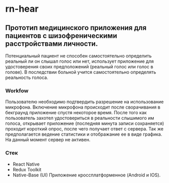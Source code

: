 # rn-hear
## Прототип медицинского приложения для пациентов с шизофреническими расстройствами личности.
Потенциальный пациент не способен самостоятельно определить реальный ли он слышал голос или нет, использует приложение для удостоверения своих предположений (реальный голос или голос в голове).
В последствии больной учится самостоятельно определять реальность голоса.
### Workfow
Пользователю необходимо подтвердить разрешение на использование микрофона. Включение микрофона происходит после сворачивания в бекграунд приложение спустя некоторое время.
После того как пользователь захотел удостовериться в реальности слышимого им голоса, открывает приложение (последняя минута записи сохраняется) проходит короткий опрос, после чего получает ответ с сервера.
Так же предполагается ведение статистики и отображание ее в виде графика.
На данный момент сервер не активен.

### Стек
- React Native
- Redux Toolkit
- Native-Base (UI)
Приложение кроссплатформенное (Android и IOS).
